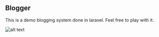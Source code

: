 ## Blogger

<p>This is a demo blogging system done in laravel. Feel free to play with it.</p>

![alt text](https://raw.githubusercontent.com/michelvambattu/blogger/blob/master/public/blogger-demo.JPG)
